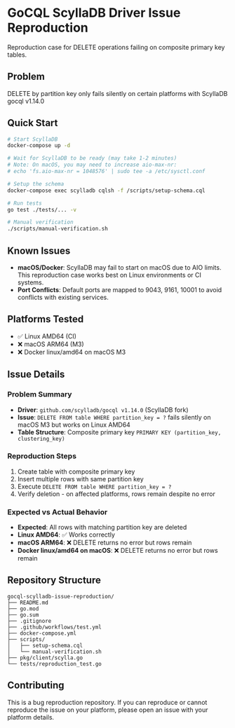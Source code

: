 # GoCQL ScyllaDB Driver Issue Reproduction

Reproduction case for DELETE operations failing on composite primary key tables.

## Problem
DELETE by partition key only fails silently on certain platforms with ScyllaDB gocql v1.14.0

## Quick Start
```bash
# Start ScyllaDB
docker-compose up -d

# Wait for ScyllaDB to be ready (may take 1-2 minutes)
# Note: On macOS, you may need to increase aio-max-nr:
# echo 'fs.aio-max-nr = 1048576' | sudo tee -a /etc/sysctl.conf

# Setup the schema
docker-compose exec scylladb cqlsh -f /scripts/setup-schema.cql

# Run tests
go test ./tests/... -v

# Manual verification
./scripts/manual-verification.sh
```

## Known Issues
- **macOS/Docker**: ScyllaDB may fail to start on macOS due to AIO limits. This reproduction case works best on Linux environments or CI systems.
- **Port Conflicts**: Default ports are mapped to 9043, 9161, 10001 to avoid conflicts with existing services.

## Platforms Tested
- ✅ Linux AMD64 (CI)
- ❌ macOS ARM64 (M3)
- ❌ Docker linux/amd64 on macOS M3

## Issue Details

### Problem Summary
- **Driver**: `github.com/scylladb/gocql v1.14.0` (ScyllaDB fork)
- **Issue**: `DELETE FROM table WHERE partition_key = ?` fails silently on macOS M3 but works on Linux AMD64
- **Table Structure**: Composite primary key `PRIMARY KEY (partition_key, clustering_key)`

### Reproduction Steps
1. Create table with composite primary key
2. Insert multiple rows with same partition key
3. Execute `DELETE FROM table WHERE partition_key = ?`
4. Verify deletion - on affected platforms, rows remain despite no error

### Expected vs Actual Behavior
- **Expected**: All rows with matching partition key are deleted
- **Linux AMD64**: ✅ Works correctly
- **macOS ARM64**: ❌ DELETE returns no error but rows remain
- **Docker linux/amd64 on macOS**: ❌ DELETE returns no error but rows remain

## Repository Structure
```
gocql-scylladb-issue-reproduction/
├── README.md
├── go.mod
├── go.sum
├── .gitignore
├── .github/workflows/test.yml
├── docker-compose.yml
├── scripts/
│   ├── setup-schema.cql
│   └── manual-verification.sh
├── pkg/client/scylla.go
└── tests/reproduction_test.go
```

## Contributing
This is a bug reproduction repository. If you can reproduce or cannot reproduce the issue on your platform, please open an issue with your platform details.